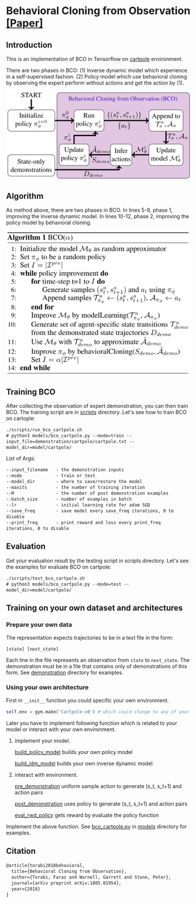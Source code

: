 # Behavioral Cloning from Observation [[Paper]](https://arxiv.org/abs/1805.01954)

## Introduction

This is an implementation of BCO in Tensorflow on [cartpole](https://gym.openai.com/envs/CartPole-v0/) environment.

There are two phases in BCO: (1) Inverse dynamic model which experience in a self-supervised fashion. (2) Policy model which use behavioral cloning by observing the expert perform without actions and get the action by (1).

![Overview](images/Overview.png)

## Algorithm

As method above, there are two phases in BCO. In lines 5-9, phase 1, improving the inverse dynamic model. In lines 10-12, phase 2, improving the policy model by behavioral cloning.

![algorithm](images/algorithm.png)

## Training BCO

After collecting the observation of expert demonstration, you can then train BCO. The training script are in [scripts](https://github.com/jerrylin1121/BCO/tree/master/scripts) directory. Let's see how to train BCO on cartople:

```shell
./scripts/run_bco_cartpole.sh
# python3 models/bco_cartpole.py --mode=train --input_file=demonstration/cartpole/cartpole.txt --model_dir=model/cartpole/
```

List of Args:

```
--input_filename   - the demonstration inputs
--mode             - train or test
--model_dir        - where to save/restore the model
--maxits           - the number of training iteration
--M                - the number of post demonstration examples
--batch_size       - number of examples in batch
--lr               - initial learning rate for adam SGD
--save_freq        - save model every save_freq iterations, 0 to disable
--print_freq       - print reward and loss every print_freq iterations, 0 to disable
```

## Evaluation

Get your evaluation result by the testing script in scripts directory. Let's see the examples for evaluate BCO on cartpole:

```shell
./scripts/test_bco_cartpole.sh
# python3 models/bco_cartpole.py --mode=test --model_dir=model/cartpole/
```

## Training on your own dataset and architectures

### Prepare your own data

The representation expects trajectories to be in a text file in the form:

```
[state] [next_state]
```

Each line in the file represents an observation from `state` to `next_state`. The demonstration must be in a file that contains only of demonstrations of this form. See [demonstration](https://github.com/jerrylin1121/BCO/tree/master/demonstration) directory for examples.

### Using your own architecture

First in `__init__` function you could specific your own environment.

```python
self.env = gym.make('Cartpole-v0') # which could change to any of your environment.
```

Later you have to implement following function which is related to your model or interact with your own environment.

1. implement your model.

   [build_policy_model](https://github.com/jerrylin1121/BCO/tree/master/models/bco.py#L69) builds your own policy model

   [build_idm_model](https://github.com/jerrylin1121/BCO/tree/master/models/bco.py#L73) builds your own inverse dynamic model

2. interact with environment.

   [pre_demonstration](https://github.com/jerrylin1121/BCO/tree/master/models/bco.py#L90) uniform sample action to generate (s_t, s_t+1) and action pairs

   [post_demonstration](https://github.com/jerrylin1121/BCO/tree/master/models/bco.py#L94) uses policy to generate (s_t, s_t+1) and action pairs

   [eval_rwd_policy](https://github.com/jerrylin1121/BCO/tree/master/models/bco.py#L98) gets reward by evaluate the policy function

Implement the above function. See [bco_cartpole.py](https://github.com/jerrylin1121/BCO/tree/master/models/bco_cartpole.py) in [models](https://github.com/jerrylin1121/BCO/tree/master/models) directory for examples.

## Citation

```
@article{torabi2018behavioral,
  title={Behavioral Cloning from Observation},
  author={Torabi, Faraz and Warnell, Garrett and Stone, Peter},
  journal={arXiv preprint arXiv:1805.01954},
  year={2018}
}
```
